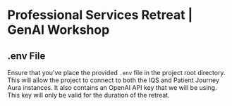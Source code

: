 # Professional Services Retreat | GenAI Workshop

## .env File

Ensure that you've place the provided `.env` file in the project root directory. This will allow the project to connect to both the IQS and Patient Journey Aura instances. It also contains an OpenAI API key that we will be using. This key will only be valid for the duration of the retreat.